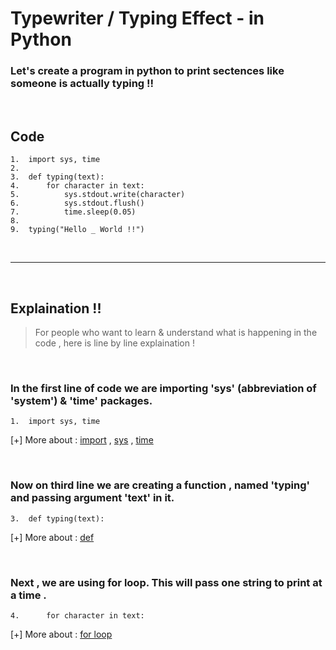 # Typewriter / Typing Effect - in Python

### Let's create a program in python to print sectences like someone is actually typing !!

<br>

## Code 

```
1.	import sys, time
2.
3.	def typing(text):
4.		for character in text:
5.			sys.stdout.write(character)
6.			sys.stdout.flush()
7.			time.sleep(0.05)
8.
9.	typing("Hello _ World !!")
```

<br> 

---

<br> 

## Explaination !!
> For people who want to learn & understand what is happening in the code , here is line by line explaination !

<br>

### In the first line of code we are importing 'sys' (abbreviation of 'system') & 'time' packages.
```
1.	import sys, time
```
[+] More about : [import](https://www.google.com/search?q=python+import&client=firefox-b-d&sxsrf=ALeKk00pNa9YBhDCqEtnyvcZxd5dClaHXw%3A1619953862216&ei=xoiOYKbbDOmF1fAPoYmTyAk&oq=python+import&gs_lcp=Cgdnd3Mtd2l6EAMyBwgjELADECcyBwgjELADECcyFAgAELADEIoDELcDENQDEOUCEIsDMhQIABCwAxCKAxC3AxDUAxDlAhCLAzIUCAAQsAMQigMQtwMQ1AMQ5QIQiwMyFAgAELADEIoDELcDENQDEOUCEIsDMhQIABCwAxCKAxC3AxDUAxDlAhCLAzIUCAAQsAMQigMQtwMQ1AMQ5QIQiwMyFAgAELADEIoDELcDENQDEOUCEIsDMhQIABCwAxCKAxC3AxDUAxDlAhCLA1AAWABg1BZoAXACeACAAfQDiAH0A5IBAzUtMZgBAKoBB2d3cy13aXrIAQq4AQHAAQE&sclient=gws-wiz&ved=0ahUKEwim1om07qrwAhXpQhUIHaHEBJkQ4dUDCA0&uact=5) , [sys](https://www.google.com/search?q=python+import+sys&client=firefox-b-d&sxsrf=ALeKk02mPZ94a1Avrktd9KLAuuYKCYXMJw%3A1619953912263&ei=-IiOYLy8D-XUxgPJyq-4DQ&oq=python+import+sys&gs_lcp=Cgdnd3Mtd2l6EAMyBwgAEIcCEBQyAggAMgIIADIGCAAQBxAeMgYIABAHEB4yAggAMgIIADICCAAyAggAMgIIADoUCAAQsAMQigMQtwMQ1AMQ5QIQiwM6EQgAELADEIoDELcDEOUCEIsDUMQsWJA1YKhGaAFwAngAgAHYBIgB2B2SAQU0LTQuNJgBAKABAaoBB2d3cy13aXrIAQq4AQLAAQE&sclient=gws-wiz&ved=0ahUKEwi8mPjL7qrwAhVlqnEKHUnlC9cQ4dUDCA0&uact=5) , [time](https://www.google.com/search?q=python+import+time&client=firefox-b-d&sxsrf=ALeKk02Yh6vcMC7eX-_t7zFST1O1cyb42g%3A1619953923164&ei=A4mOYIGeCaGj1fAP8qOyuAI&oq=python+import+time&gs_lcp=Cgdnd3Mtd2l6EAMyBwgAEIcCEBQyAggAMgIIADICCAAyAggAMgIIADICCAAyAggAMgoIABCHAhDJAxAUMgIIADoUCAAQsAMQigMQtwMQ1AMQ5QIQiwM6EQgAELADEIoDELcDEOUCEIsDUNR6WLyCAWCYjgFoAXACeACAAdgEiAGoFJIBAzUtNZgBAKABAaoBB2d3cy13aXrIAQq4AQLAAQE&sclient=gws-wiz&ved=0ahUKEwjBq5HR7qrwAhWhURUIHfKRDCcQ4dUDCA0&uact=5)

<br>

### Now on third line we are creating a function , named 'typing' and passing argument 'text' in it.
```
3.	def typing(text):
```
[+] More about : [def](https://www.google.com/search?q=python+functions&client=firefox-b-d&sxsrf=ALeKk0109_gX3dtN4oJy_1_vL4-N0zrXYQ%3A1619953969917&ei=MYmOYOrJN-KF1fAPpamgwAc&oq=python+functions&gs_lcp=Cgdnd3Mtd2l6EAMyCggAEIcCELEDEBQyBwgAEIcCEBQyAggAMgIIADICCAAyAggAMgIIADICCAAyAggAMgIIAFD8EVj8EWDYHWgAcAJ4AYABoAaIAewOkgEFNS0yLjGYAQCgAQGqAQdnd3Mtd2l6wAEB&sclient=gws-wiz&ved=0ahUKEwiqprfn7qrwAhXiQhUIHaUUCHgQ4dUDCA0&uact=5)

<br>

### Next , we are using for loop. This will pass one string to print at a time .
```
4.		for character in text:
```
[+] More about : [for loop](https://www.google.com/search?q=python+for+loop&client=firefox-b-d&sxsrf=ALeKk03Q5F7VTeN0faWDDpiP-mp3QZlknQ%3A1619953975882&ei=N4mOYMuvNd3P1fAP0ZGN2AE&oq=python+for+loop&gs_lcp=Cgdnd3Mtd2l6EAMyCAgAELEDEJECMgIIADICCAAyAggAMgIIADICCAAyAggAMgIIADICCAAyAggAOhEIABCwAxCKAxC3AxDUAxDlAjoUCAAQsAMQigMQtwMQ1AMQ5QIQiwM6EQgAELADEIoDELcDEOUCEIsDOgUIABCRAjoFCAAQsQM6AgguOgUILhCxA1DweVjYgQFghIQBaAFwAngAgAG8BYgBrBuSAQc0LTIuNC4xmAEAoAEBqgEHZ3dzLXdpesgBCrgBAsABAQ&sclient=gws-wiz&ved=0ahUKEwiLp6Pq7qrwAhXdZxUIHdFIAxsQ4dUDCA0&uact=5)

<br>

###
